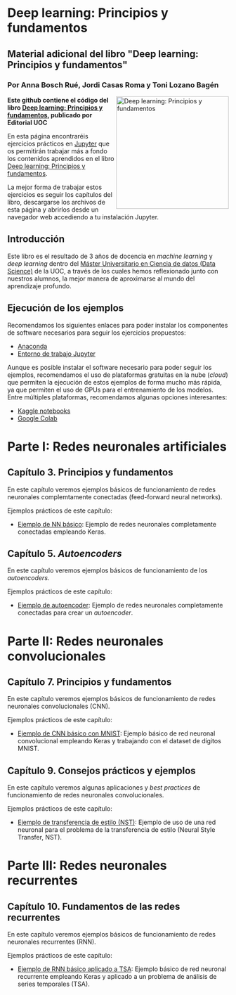 # Deep learning: Principios y fundamentos
## Material adicional del libro "**Deep learning: Principios y fundamentos**"
### Por Anna Bosch Rué, Jordi Casas Roma y Toni Lozano Bagén

<a href="https://www.editorialuoc.cat/deep-learning"><img src="https://www.editorialuoc.cat/media/cache/05/16/0516c673ca010fe373fe5a92f0dfa068.jpg" alt="Deep learning: Principios y fundamentos" height="256px" align="right"></a>

**Este github contiene el código del libro [Deep learning: Principios y fundamentos](https://www.editorialuoc.cat/deep-learning), publicado por Editorial UOC**

En esta página encontraréis ejercicios prácticos en [Jupyter](http://jupyter.org/) que os permitirán trabajar más a fondo los contenidos aprendidos en el libro [Deep learning: Principios y fundamentos](https://www.editorialuoc.cat/deep-learning).

La mejor forma de trabajar estos ejercicios es seguir los capítulos del libro, descargarse los archivos de esta página y abrirlos desde un navegador web accediendo a tu instalación Jupyter.

## Introducción
Este libro es el resultado de 3 años de docencia en *machine learning* y *deep learning* dentro del [Máster Universitario en Ciencia de datos (Data Science)](https://estudios.uoc.edu/es/masters-universitarios/data-science/presentacion) de la UOC, a través de los cuales hemos reflexionado junto con nuestros alumnos, la mejor manera de aproximarse al mundo del aprendizaje profundo.

## Ejecución de los ejemplos
Recomendamos los siguientes enlaces para poder instalar los componentes de software necesarios para seguir los ejercicios propuestos:

- [Anaconda](https://www.anaconda.com/products/individual)
- [Entorno de trabajo Jupyter](http://jupyter.org/install.html)

Aunque es posible instalar el software necesario para poder seguir los ejemplos, recomendamos el uso de plataformas gratuitas en la nube (*cloud*) que permiten la ejecución de estos ejemplos de forma mucho más rápida, ya que permiten el uso de GPUs para el entrenamiento de los modelos. Entre múltiples plataformas, recomendamos algunas opciones interesantes:

- [Kaggle notebooks](https://www.kaggle.com/)
- [Google Colab](https://colab.research.google.com/)

# Parte I: Redes neuronales artificiales

## Capítulo 3. Principios y fundamentos
En este capítulo veremos ejemplos básicos de funcionamiento de redes neuronales complemtamente conectadas (feed-forward neural networks).

Ejemplos prácticos de este capítulo:

- [Ejemplo de NN básico](cap03/C03_E1_Ejemplo-NN.ipynb): Ejemplo de redes neuronales completamente conectadas empleando Keras.

## Capítulo 5. *Autoencoders*
En este capítulo veremos ejemplos básicos de funcionamiento de los *autoencoders*.

Ejemplos prácticos de este capítulo:

- [Ejemplo de autoencoder](cap05/C05_E1_Shallow-AutoEncoder.ipynb): Ejemplo de redes neuronales completamente conectadas para crear un *autoencoder*.

# Parte II: Redes neuronales convolucionales

## Capítulo 7. Principios y fundamentos
En este capítulo veremos ejemplos básicos de funcionamiento de redes neuronales convolucionales (CNN).

Ejemplos prácticos de este capítulo:

- [Ejemplo de CNN básico con MNIST](cap07/C07_E1_Ejemplo-CNN-MNIST-Keras.ipynb): Ejemplo básico de red neuronal convolucional empleando Keras y trabajando con el dataset de dígitos MNIST.

## Capítulo 9. Consejos prácticos y ejemplos
En este capítulo veremos algunas aplicaciones y *best practices* de funcionamiento de redes neuronales convolucionales.

Ejemplos prácticos de este capítulo:

- [Ejemplo de transferencia de estilo (NST)](cap09/C09_E1_Ejemplo-Neural-Style-Transfer.ipynb): Ejemplo de uso de una red neuronal para el problema de la transferencia de estilo (Neural Style Transfer, NST).

# Parte III: Redes neuronales recurrentes

## Capítulo 10. Fundamentos de las redes recurrentes
En este capítulo veremos ejemplos básicos de funcionamiento de redes neuronales recurrentes (RNN).

Ejemplos prácticos de este capítulo:

- [Ejemplo de RNN básico aplicado a TSA](cap10/C10_E1_Ejemplo-series-temporales-RNN.ipynb): Ejemplo básico de red neuronal recurrente empleando Keras y aplicado a un problema de análisis de series temporales (TSA).
